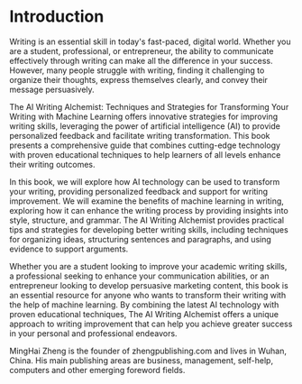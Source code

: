 # Introduction

Writing is an essential skill in today's fast-paced, digital world. Whether you are a student, professional, or entrepreneur, the ability to communicate effectively through writing can make all the difference in your success. However, many people struggle with writing, finding it challenging to organize their thoughts, express themselves clearly, and convey their message persuasively.

The AI Writing Alchemist: Techniques and Strategies for Transforming Your Writing with Machine Learning offers innovative strategies for improving writing skills, leveraging the power of artificial intelligence (AI) to provide personalized feedback and facilitate writing transformation. This book presents a comprehensive guide that combines cutting-edge technology with proven educational techniques to help learners of all levels enhance their writing outcomes.

In this book, we will explore how AI technology can be used to transform your writing, providing personalized feedback and support for writing improvement. We will examine the benefits of machine learning in writing, exploring how it can enhance the writing process by providing insights into style, structure, and grammar. The AI Writing Alchemist provides practical tips and strategies for developing better writing skills, including techniques for organizing ideas, structuring sentences and paragraphs, and using evidence to support arguments.

Whether you are a student looking to improve your academic writing skills, a professional seeking to enhance your communication abilities, or an entrepreneur looking to develop persuasive marketing content, this book is an essential resource for anyone who wants to transform their writing with the help of machine learning. By combining the latest AI technology with proven educational techniques, The AI Writing Alchemist offers a unique approach to writing improvement that can help you achieve greater success in your personal and professional endeavors.

MingHai Zheng is the founder of zhengpublishing.com and lives in Wuhan, China. His main publishing areas are business, management, self-help, computers and other emerging foreword fields.
